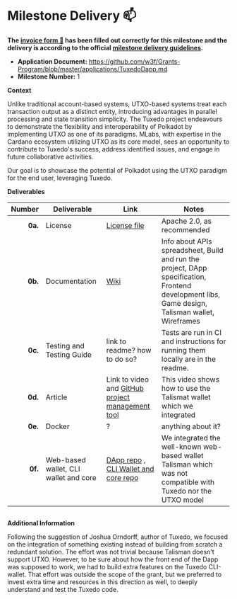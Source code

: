 # Milestone Delivery :mailbox:

**The [invoice form :pencil:](https://docs.google.com/forms/d/e/1FAIpQLSfmNYaoCgrxyhzgoKQ0ynQvnNRoTmgApz9NrMp-hd8mhIiO0A/viewform) has been filled out correctly for this milestone and the delivery is according to the official [milestone delivery guidelines](https://github.com/w3f/Grants-Program/blob/master/docs/Support%20Docs/milestone-deliverables-guidelines.md).**  

* **Application Document:** https://github.com/w3f/Grants-Program/blob/master/applications/TuxedoDapp.md
* **Milestone Number:** 1 

**Context**

Unlike traditional account-based systems, UTXO-based systems treat each transaction output as a distinct entity, introducing advantages in parallel processing and state transition simplicity. The Tuxedo project endeavours to demonstrate the flexibility and interoperability of Polkadot by implementing UTXO as one of its paradigms. MLabs, with expertise in the Cardano ecosystem utilizing UTXO as its core model, sees an opportunity to contribute to Tuxedo's success, address identified issues, and engage in future collaborative activities.

Our goal is to showcase the potential of Polkadot using the UTXO paradigm for the end user, leveraging Tuxedo.

**Deliverables**


| Number | Deliverable | Link | Notes |
| -----: | ----------- | ------------- | ------------- |
| **0a.** | License | [License file](https://github.com/mlabs-haskell/TuxedoDapp?tab=Apache-2.0-1-ov-file#readme) | Apache 2.0, as recommended |
| **0b.** | Documentation | [Wiki](https://github.com/mlabs-haskell/TuxedoDapp/wiki) | Info about APIs spreadsheet, Build and run the project, DApp specification, Frontend development libs, Game design, Talisman wallet, Wireframes |
| **0c.** | Testing and Testing Guide | link to readme? how to do so? | Tests are run in CI and instructions for running them locally are in the readme.|
| **0d.** | Article | Link to video and [GitHub project management tool](https://github.com/orgs/mlabs-haskell/projects/57/views/1) | This video shows how to use the Talismat wallet which we integrated |
| **0e.** | Docker | ? | anything about it? |
| **0f.** | Web-based wallet, CLI wallet and core | [DApp repo](https://github.com/mlabs-haskell/TuxedoDapp) , [CLI Wallet and core repo](https://github.com/mlabs-haskell/Tuxedo) | We integrated the well-known web-based wallet Talisman which was not compatible with Tuxedo nor the UTXO model |

##

**Additional Information**

Following the suggestion of Joshua Orndorff, author of Tuxedo, we focused on the integration of something existing instead of building from scratch a redundant solution. The effort was not trivial because Talisman doesn't support UTXO. However, to be sure about how the front end of the Dapp was supposed to work, we had to build extra features on the Tuxedo CLI-wallet. That effort was outside the scope of the grant, but we preferred to invest extra time and resources in this direction as well, to deeply understand and test the Tuxedo code. 

